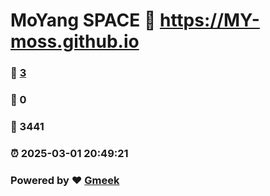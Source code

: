 # MoYang SPACE :link: https://MY-moss.github.io 
### :page_facing_up: [3](https://MY-moss.github.io/tag.html) 
### :speech_balloon: 0 
### :hibiscus: 3441 
### :alarm_clock: 2025-03-01 20:49:21 
### Powered by :heart: [Gmeek](https://github.com/Meekdai/Gmeek)
